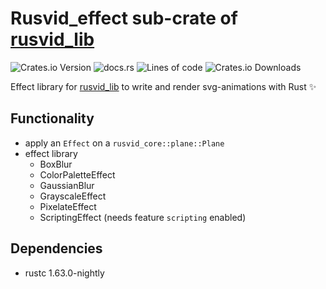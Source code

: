 # Rusvid_effect sub-crate of [rusvid_lib](https://crates.io/crates/rusvid_lib)

![Crates.io Version](https://img.shields.io/crates/v/rusvid_effect)
![docs.rs](https://img.shields.io/docsrs/rusvid_effect)
![Lines of code](https://img.shields.io/tokei/lines/github/LetsMelon/rusvid)
![Crates.io Downloads](https://img.shields.io/crates/d/rusvid_effect)

Effect library for [rusvid_lib](https://crates.io/crates/rusvid_lib) to write and render svg-animations with Rust ✨

## Functionality

- apply an `Effect` on a `rusvid_core::plane::Plane`
- effect library
  - BoxBlur
  - ColorPaletteEffect
  - GaussianBlur
  - GrayscaleEffect
  - PixelateEffect
  - ScriptingEffect (needs feature `scripting` enabled)

## Dependencies

- rustc 1.63.0-nightly
